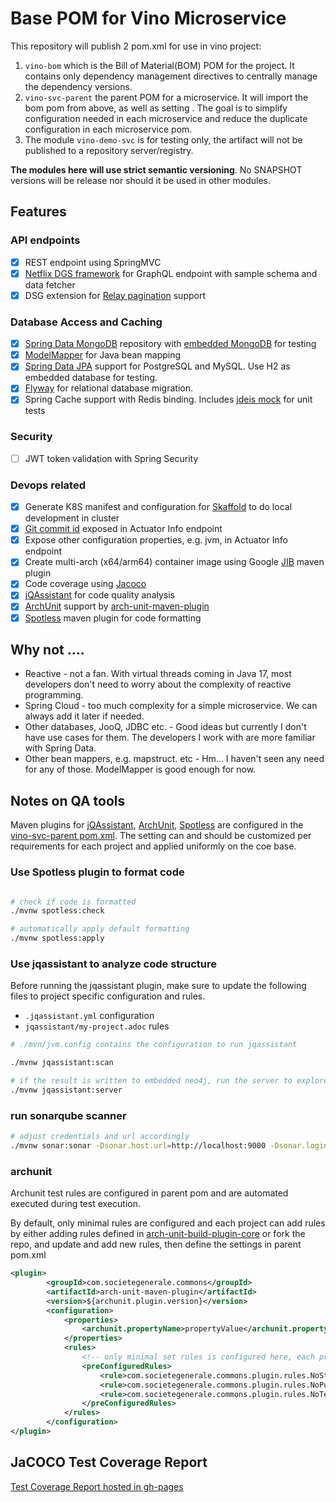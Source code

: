 # Base POM for Vino Microservice

This repository will publish 2 pom.xml for use in vino project:

1. ```vino-bom``` which is the Bill of Material(BOM) POM for the project. It contains only dependency management directives to centrally manage the dependency versions.
2. ```vino-svc-parent``` the parent POM for a microservice. It will import the bom pom from above, as well as setting . The goal is to simplify configuration needed in each microservice and reduce the duplicate configuration in each microservice pom.
3. The module ```vino-demo-svc``` is for testing only, the artifact will not be published to a repository server/registry.

__The modules here will use strict semantic versioning__. No SNAPSHOT versions will be release nor should it be used in other modules.

## Features

### API endpoints
* [X] REST endpoint using SpringMVC
* [X] [Netflix DGS framework](https://netflix.github.io/dgs/) for GraphQL endpoint with sample schema and data fetcher
* [X] DSG extension for [Relay pagination](https://netflix.github.io/dgs/advanced/relay-pagination/) support

### Database Access and Caching
* [X] [Spring Data MongoDB](https://spring.io/projects/spring-data-mongodb) repository with [embedded MongoDB](https://github.com/flapdoodle-oss/de.flapdoodle.embed.mongo) for testing
* [X] [ModelMapper](https://modelmapper.org/) for Java bean mapping
* [X] [Spring Data JPA](https://spring.io/projects/spring-data-jpa) support for PostgreSQL and MySQL. Use H2 as embedded database for testing.
* [X] [Flyway](https://flywaydb.org/) for relational database migration.
* [X] Spring Cache support with Redis binding. Includes [jdeis mock](https://github.com/fppt/jedis-mock) for unit tests

### Security
* [ ] JWT token validation with Spring Security

### Devops related
* [X] Generate K8S manifest and configuration for [Skaffold](https://skaffold.dev/) to do local development in cluster
* [X] [Git commit id](https://github.com/git-commit-id/git-commit-id-maven-plugin) exposed in Actuator Info endpoint
* [X] Expose other configuration properties, e.g. jvm, in Actuator Info endpoint
* [X] Create multi-arch (x64/arm64) container image using Google [JIB](https://cloud.google.com/java/getting-started/jib) maven plugin
* [X] Code coverage using [Jacoco](https://www.jacoco.org/jacoco/trunk/index.html)
* [X] [jQAssistant](https://jqassistant.org/) for code quality analysis
* [X] [ArchUnit](https://www.archunit.org/) support by [arch-unit-maven-plugin](https://github.com/societe-generale/arch-unit-maven-plugin)
* [X] [Spotless](https://github.com/diffplug/spotless/tree/main/plugin-maven) maven plugin for code formatting

## Why not ....
* Reactive - not a fan. With virtual threads coming in Java 17, most developers don't need to worry about the complexity of reactive programming.
* Spring Cloud - too much complexity for a simple microservice. We can always add it later if needed.
* Other databases, JooQ, JDBC etc. - Good ideas but currently I don't have use cases for them. The developers I work with are more familiar with Spring Data.
* Other bean mappers, e.g. mapstruct. etc - Hm... I haven't seen any need for any of those. ModelMapper is good enough for now.

## Notes on QA tools
Maven plugins for [jQAssistant](https://jqassistant.org/), [ArchUnit](https://www.archunit.org/), [Spotless](https://github.com/diffplug/spotless/tree/main/plugin-maven)
 are configured in the [vino-svc-parent pom.xml](vino-svc-parent/pom.xml). 
The setting can and should be customized per requirements for each project and applied uniformly on the coe base.

### Use Spotless plugin to format code
```bash

# check if code is formatted
./mvnw spotless:check

# automatically apply default formatting
./mvnw spotless:apply


```

### Use jqassistant to analyze code structure
Before running the jqassistant plugin, make sure to update the following files to project specific configuration and rules.
* ```.jqassistant.yml``` configuration
* ```jqassistant/my-project.adoc```  rules


```bash
# ./mvn/jvm.config contains the configuration to run jqassistant

./mvnw jqassistant:scan

# if the result is written to embedded neo4j, run the server to explore the result
./mvnw jqassistant:server
```

### run sonarqube scanner
```bash
# adjust credentials and url accordingly
./mvnw sonar:sonar -Dsonar.host.url=http://localhost:9000 -Dsonar.login=username -Dsonar.password=password

```

### archunit
Archunit test rules are configured in parent pom and are automated executed during test execution. 

By default, only minimal rules are configured and each project can add rules by either adding rules defined in [arch-unit-build-plugin-core](https://github.com/societe-generale/arch-unit-build-plugin-core) or fork the repo, and update and add new rules, then define the settings in parent pom.xml
```xml
<plugin>
        <groupId>com.societegenerale.commons</groupId>
        <artifactId>arch-unit-maven-plugin</artifactId>
        <version>${archunit.plugin.version}</version>
        <configuration>
            <properties>
                <archunit.propertyName>propertyValue</archunit.propertyName>
            </properties>
            <rules>
                <!-- only minimal set rules is configured here, each project needs to set more specific rules -->
                <preConfiguredRules>
                    <rule>com.societegenerale.commons.plugin.rules.NoStandardStreamRuleTest</rule>
                    <rule>com.societegenerale.commons.plugin.rules.NoPublicFieldRuleTest</rule>
                    <rule>com.societegenerale.commons.plugin.rules.NoTestIgnoreWithoutCommentRuleTest</rule>
                </preConfiguredRules>
            </rules>
        </configuration>
</plugin>

```

## JaCOCO Test Coverage Report
[Test Coverage Report hosted in gh-pages](https://vino9.github.io/vino-java-base/)